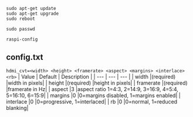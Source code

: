 ```
sudo apt-get update
sudo apt-get upgrade
sudo reboot
```

```
sudo passwd
```

```
raspi-config
```

config.txt
---
`hdmi_cvt=<width> <height> <framerate> <aspect> <margins> <interlace> <rb>`
| Value  | Default	| Description |
| ---    | ---      | --- |
| width	|(required)	|width in pixels|
| height	|(required)	|height in pixels|
| framerate	|(required)	|framerate in Hz|
| aspect	|3	|aspect ratio 1=4:3, 2=14:9, 3=16:9, 4=5:4, 5=16:10, 6=15:9|
| margins	|0	|0=margins disabled, 1=margins enabled|
| interlace	|0	|0=progressive, 1=interlaced|
| rb	|0	|0=normal, 1=reduced blanking|
